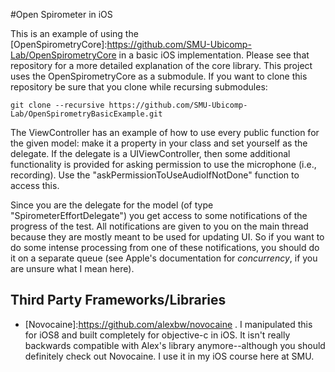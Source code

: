 #Open Spirometer in iOS

This is an example of using the [OpenSpirometryCore]:https://github.com/SMU-Ubicomp-Lab/OpenSpirometryCore in a basic iOS implementation. Please see that repository for a more detailed explanation of the core library. This project uses the OpenSpirometryCore as a submodule. If you want to clone this repository be sure that you clone while recursing submodules:
``` 
git clone --recursive https://github.com/SMU-Ubicomp-Lab/OpenSpirometryBasicExample.git
``` 

The ViewController has an example of how to use every public function for the given model: make it a property in your class and set yourself as the delegate. If the delegate is a UIViewController, then some additional functionality is provided for asking permission to use the microphone (i.e., recording). Use the "askPermissionToUseAudioIfNotDone" function to access this.

Since you are the delegate for the model (of type "SpirometerEffortDelegate") you get access to some notifications of the progress of the test. All notifications are given to you on the main thread because they are mostly meant to be used for updating UI. So if you want to do some intense processing from one of these notifications, you should do it on a separate queue (see Apple's documentation for *concurrency*, if you are unsure what I mean here). 

## Third Party Frameworks/Libraries

* [Novocaine]:https://github.com/alexbw/novocaine . I manipulated this for iOS8 and built completely for objective-c in iOS. It isn't really backwards compatible with Alex's library anymore--although you should definitely check out Novocaine. I use it in my iOS course here at SMU.  



